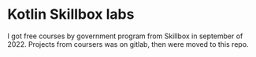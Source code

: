 
# Kotlin Skillbox labs

I got free courses by government program from Skillbox in september of 2022. Projects from coursers was on gitlab, then were moved to this repo.